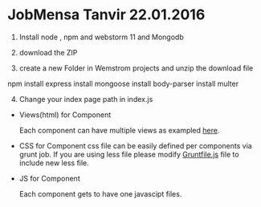 # JobMensa Tanvir 22.01.2016

1. Install node , npm and webstorm 11 and Mongodb

2. download the ZIP

3.  create a new Folder in Wemstrom projects and unzip the download file

 npm install express
 install mongoose
 install body-parser
 install multer
 
 

4. Change your index page path in index.js

* Views(html) for Component

   Each component can have multiple views as exampled [here](https://github.com/ankit2002/JobMensa/).

* CSS for Component
   css file can be easily defined per components  via grunt job.  If you are using less file please modify [Gruntfile.js](https://github.com/FredrikNoren/ungit/blob/master/Gruntfile.js) file to include new less file.

* JS for Component

   Each component gets to have one javascipt files. 
